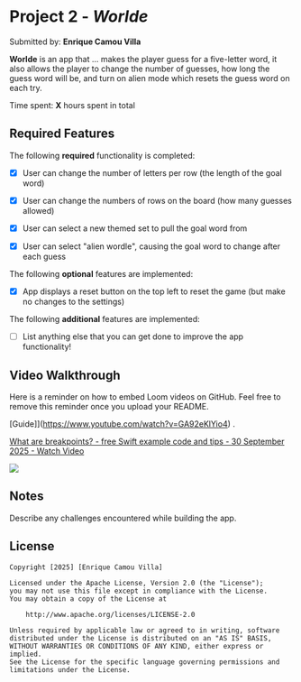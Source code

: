 # Project 2 - *Worlde*

Submitted by: **Enrique Camou Villa**

**Worlde** is an app that ... makes the player guess for a five-letter word,
it also allows the player to change the number of guesses, how long the guess word will be, and turn on alien mode which resets the guess word on each try.

Time spent: **X** hours spent in total

## Required Features

The following **required** functionality is completed:

- [X] User can change the number of letters per row (the length of the goal word)
- [X] User can change the numbers of rows on the board (how many guesses allowed)
- [X] User can select a new themed set to pull the goal word from
- [X] User can select "alien wordle", causing the goal word to change after each guess


The following **optional** features are implemented:

- [X] App displays a reset button on the top left to reset the game (but make no changes to the settings)

The following **additional** features are implemented:

- [ ] List anything else that you can get done to improve the app functionality!

## Video Walkthrough

Here is a reminder on how to embed Loom videos on GitHub. Feel free to remove this reminder once you upload your README. 

[Guide]](https://www.youtube.com/watch?v=GA92eKlYio4) .

<div>
    <a href="https://www.loom.com/share/d9f8736ce48b45de8048293d7ef0ae87">
      <p>What are breakpoints? - free Swift example code and tips - 30 September 2025 - Watch Video</p>
    </a>
    <a href="https://www.loom.com/share/d9f8736ce48b45de8048293d7ef0ae87">
      <img style="max-width:300px;" src="https://cdn.loom.com/sessions/thumbnails/d9f8736ce48b45de8048293d7ef0ae87-5c74f5987359772f-full-play.gif">
    </a>
  </div>
  
## Notes

Describe any challenges encountered while building the app.

## License

    Copyright [2025] [Enrique Camou Villa]

    Licensed under the Apache License, Version 2.0 (the "License");
    you may not use this file except in compliance with the License.
    You may obtain a copy of the License at

        http://www.apache.org/licenses/LICENSE-2.0

    Unless required by applicable law or agreed to in writing, software
    distributed under the License is distributed on an "AS IS" BASIS,
    WITHOUT WARRANTIES OR CONDITIONS OF ANY KIND, either express or implied.
    See the License for the specific language governing permissions and
    limitations under the License.
